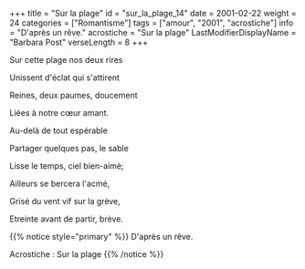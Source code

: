+++
title = "Sur la plage"
id = "sur_la_plage_14"
date = 2001-02-22
weight = 24
categories = ["Romantisme"]
tags = ["amour", "2001", "acrostiche"]
info = "D'après un rêve."
acrostiche = "Sur la plage"
LastModifierDisplayName = "Barbara Post"
verseLength = 8
+++

Sur cette plage nos deux rires

Unissent d'éclat qui s'attirent

Reines, deux paumes, doucement

Liées à notre cœur amant.

Au-delà de tout espérable

Partager quelques pas, le sable

Lisse le temps, ciel bien-aimé;

Ailleurs se bercera l'acmé,

Grisé du vent vif sur la grève,

Etreinte avant de partir, brève.

{{% notice style="primary" %}}
D'après un rêve.

Acrostiche : Sur la plage
{{% /notice %}}
